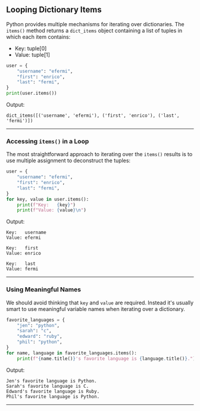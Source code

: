 ## Looping Dictionary Items

Python provides multiple mechanisms for iterating over dictionaries. The
`items()` method returns a `dict_items` object containing a list of tuples in 
which each item contains:

* Key: tuple[0]
* Value: tuple[1]

```python
user = {
    "username": "efermi",
    "first": "enrico",
    "last": "fermi",
}
print(user.items())
```

Output:

```
dict_items([('username', 'efermi'), ('first', 'enrico'), ('last', 'fermi')])
```

---

### Accessing `items()` in a Loop

The most straightforward approach to iterating over the `items()` results is to
use multiple assignment to deconstruct the tuples:

```python
user = {
    "username": "efermi",
    "first": "enrico",
    "last": "fermi",
}
for key, value in user.items():
    print(f"Key:   {key}")
    print(f"Value: {value}\n")
```

Output:

```
Key:   username
Value: efermi

Key:   first
Value: enrico

Key:   last
Value: fermi
```

---

### Using Meaningful Names

We should avoid thinking that `key` and `value` are required. Instead it's
usually smart to use meaningful variable names when iterating over a
dictionary.

```python
favorite_languages = {
    "jen": "python",
    "sarah": "c",
    "edward": "ruby",
    "phil": "python",
}
for name, language in favorite_languages.items():
    print(f"{name.title()}'s favorite language is {language.title()}.")
```

Output:

```
Jen's favorite language is Python.
Sarah's favorite language is C.
Edward's favorite language is Ruby.
Phil's favorite language is Python.
```

---

